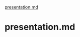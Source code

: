 [presentation.md](https://github.com/CarlosL0pes/presentation.md/files/9904807/presentation.md)
# presentation.md
